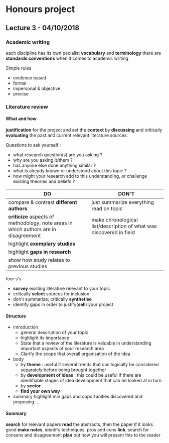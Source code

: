 # Honours project

## Lecture 3 - 04/10/2018

### Academic writing

each discipline has its own pecialist **vocabulary** and **terminology**
there are **standards conventions** when it comes to academic writing

Simple rules
  - evidence based
  - formal
  - impersonal & objective
  - precise

### Literature review

#### What and how

**justification** for the project and set the **context** by **discussing** and critically **evaluating** the past and current relevant literature sources.

Questions to ask yourself :
  - what research question(s) are you asking ?
  - why are you asking it/them ?
  - has anyone else done anything similar ?
  - what is already known or understood about this topic ?
  - how might your research add to this understanding, or challenge existing theories and beliefs ?

| **DO**                                    | **DON'T**                |
|-------------------------------------------|--------------------------|
| compare & contrast **different authors** | just summarize everything read on topic |
| **criticize** aspects of methodology, note areas in which authors are in disagreement | make chronological list/description of what was discovered in field |
| highlight **exemplary studies** |                                    |
| highlight **gaps in research** |                                     |
| show how study relates to previous studies |                    |

four s's
  - **survey** existing literature relevant to your topic
  - critically **select** sources for inclusion
  - don't summarize; critically **synthetise**
  - identify gaps in order to justify(**sell**) your project

#### Structure

  - introduction
	* general description of your topic
	* highlight its importance
	* State that a review of the literature is valuable in understanding important aspects of your research area
	* Clarify the scope that overall organisation of the idea
  - body
	* by **theme** : useful if several trends that can logically be considered separately before being brought together
	* by **development of ideas** : this could be useful if there are identifiable stages of idea development that can be looked at in turn
	* by **sector**
	* **find your own way**
  - summary
highlight min gaps and opportunities discovered and proposing ...

#### Summary

**search** for relevant papers
**read** the abstracts, then the paper if it looks good
**make notes**, identify techniques, pros and cons
**link**, search for consens and disagreement
**plan** out how you will present this to the reader